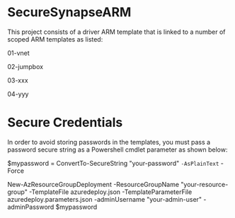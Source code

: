 # SecureSynapseARM

This project consists of a driver ARM template that is linked to a number of scoped ARM templates as listed:

01-vnet

02-jumpbox

03-xxx

04-yyy

# Secure Credentials
In order to avoid storing passwords in the templates, you must pass a password secure string as a Powershell cmdlet parameter as shown below:

$mypassword = ConvertTo-SecureString "your-password" `
                -AsPlainText `
                -Force

New-AzResourceGroupDeployment
    -ResourceGroupName "your-resource-group"
    -TemplateFile azuredeploy.json
    -TemplateParameterFile azuredeploy.parameters.json
    -adminUsername "your-admin-user"
    -adminPassword $mypassword
